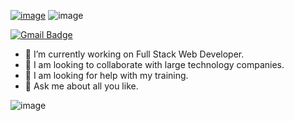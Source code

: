 [![image](https://github.com/user-attachments/assets/4bd40c16-8f6c-4dd5-9f24-9433df8577e2)](https://www.instagram.com/bertopf_/)
![image](https://github.com/user-attachments/assets/71b7f379-1a31-4eac-bd3c-28a7d960c608)




[![Gmail Badge](https://img.shields.io/badge/-bertoperez.apf@gmail.com-c14438?style=flat-square&logo=Gmail&logoColor=white&link=mailto:bertoperez.apf@gmail.com)](mailto:bertoperez.apf@gmail.com)



- 🔭 I’m currently working on Full Stack Web Developer.
- 👯 I am looking to collaborate with large technology companies.
- 🤔 I am looking for help with my training. 
- 💬 Ask me about all you like.

![image](https://github.com/user-attachments/assets/213e7dcc-3583-4e90-9c7c-1ae1e9bc6d5c)
